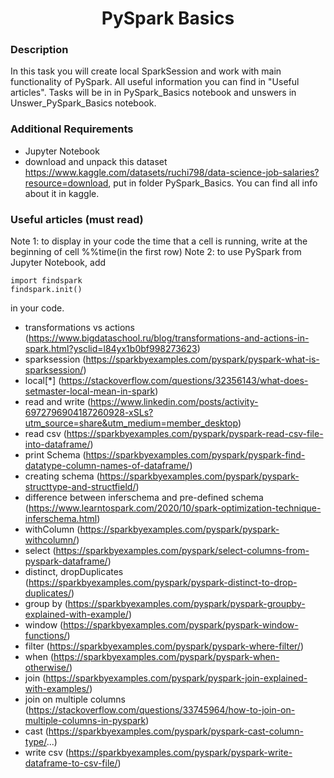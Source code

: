 <h1 align="center">PySpark Basics</h1>


### Description

In this task you will create local SparkSession and work with main functionality of PySpark.
All useful information you can find in "Useful articles". Tasks will be in in PySpark_Basics notebook and unswers in Unswer_PySpark_Basics notebook.

### Additional Requirements

- Jupyter Notebook
- download and unpack this dataset https://www.kaggle.com/datasets/ruchi798/data-science-job-salaries?resource=download, put in folder PySpark_Basics. You can find all info about it in kaggle.

### Useful articles (must read)

Note 1: to display in your code the time that a cell is running, write at the beginning of cell %%time(in the first row)
Note 2: to use PySpark from Jupyter Notebook, add 
```
import findspark
findspark.init()
```
in your code.

- transformations vs actions (https://www.bigdataschool.ru/blog/transformations-and-actions-in-spark.html?ysclid=l84yx1b0bf998273623)
- sparksession (https://sparkbyexamples.com/pyspark/pyspark-what-is-sparksession/)
- local[*] (https://stackoverflow.com/questions/32356143/what-does-setmaster-local-mean-in-spark)
- read and write (https://www.linkedin.com/posts/activity-6972796904187260928-xSLs?utm_source=share&utm_medium=member_desktop)
- read csv (https://sparkbyexamples.com/pyspark/pyspark-read-csv-file-into-dataframe/)
- print Schema (https://sparkbyexamples.com/pyspark/pyspark-find-datatype-column-names-of-dataframe/)
- creating schema (https://sparkbyexamples.com/pyspark/pyspark-structtype-and-structfield/)
- difference between inferschema and pre-defined schema (https://www.learntospark.com/2020/10/spark-optimization-technique-inferschema.html)
- withColumn (https://sparkbyexamples.com/pyspark/pyspark-withcolumn/)
- select (https://sparkbyexamples.com/pyspark/select-columns-from-pyspark-dataframe/)
- distinct, dropDuplicates (https://sparkbyexamples.com/pyspark/pyspark-distinct-to-drop-duplicates/)
- group by (https://sparkbyexamples.com/pyspark/pyspark-groupby-explained-with-example/)
- window (https://sparkbyexamples.com/pyspark/pyspark-window-functions/)
- filter (https://sparkbyexamples.com/pyspark/pyspark-where-filter/)
- when (https://sparkbyexamples.com/pyspark/pyspark-when-otherwise/)
- join (https://sparkbyexamples.com/pyspark/pyspark-join-explained-with-examples/)
- join on multiple columns (https://stackoverflow.com/questions/33745964/how-to-join-on-multiple-columns-in-pyspark)
- cast (https://sparkbyexamples.com/pyspark/pyspark-cast-column-type/...)
- write csv (https://sparkbyexamples.com/pyspark/pyspark-write-dataframe-to-csv-file/)